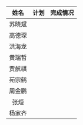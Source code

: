 | 姓名|计划 |完成情况 |
|:-:|---|---|
|苏晓斌|   |   |
|高德琛 |   |   |
|洪海龙|   |   |
|黄瑞哲|   |   |
|贾航祺|   |   |
|苑宗鹤|   |   |
|周金鹏|   |   |
|张烜|   |   |
|杨家齐|   |   |
